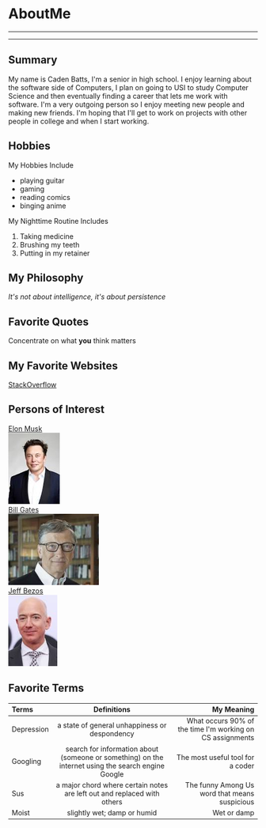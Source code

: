 # AboutMe
---
---
## Summary

My name is Caden Batts, I'm a senior in high school. I enjoy learning about the software side of Computers, I plan on going to USI to study Computer Science and then eventually finding a career that lets me work with software. I'm a very outgoing person so I enjoy meeting new people and making new friends. I'm hoping that I'll get to work on projects with other people in college and when I start working.

[1]: https://en.wikipedia.org/wiki/Elon_Musk
[2]: https://en.wikipedia.org/wiki/Bill_Gates
[3]: https://en.wikipedia.org/wiki/Jeff_Bezos

## Hobbies

My Hobbies Include

- playing guitar
- gaming
- reading comics
- binging anime

My Nighttime Routine Includes

1. Taking medicine
2. Brushing my teeth
3. Putting in my retainer

## My Philosophy

*It's not about intelligence, it's about persistence*

## Favorite Quotes

Concentrate on what **you** think matters

## My Favorite Websites

[StackOverflow](https://stackoverflow.com)

## Persons of Interest

[Elon Musk][1]<br>
<kbd>
<img src="https://github.com/cbatts1228/AboutMe/blob/master/AboutMeImages/Musk.PNG">
  </kbd><br>
[Bill Gates][2]<br>
<kbd>
<img src="https://github.com/cbatts1228/AboutMe/blob/master/AboutMeImages/Gates.jpg">
  </kbd><br>
[Jeff Bezos][3]<br>
<kbd>
<img src="https://github.com/cbatts1228/AboutMe/blob/master/AboutMeImages/Bezzos.jpg">
  </kbd>
  
 ## Favorite Terms

| Terms | Definitions | My Meaning |
| :- | :----: | ---: |
| Depression | a state of general unhappiness or despondency | What occurs 90% of the time I'm working on CS assignments |
| Googling | search for information about (someone or something) on the internet using the search engine Google | The most useful tool for a coder |
| Sus | a major chord where certain notes are left out and replaced with others | The funny Among Us word that means suspicious |
| Moist | slightly wet; damp or humid | Wet or damp |
